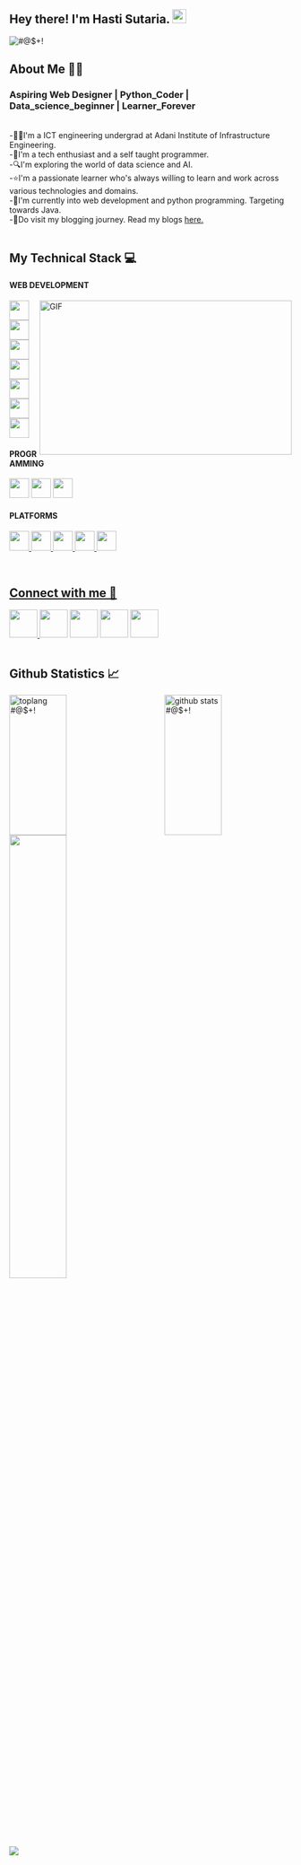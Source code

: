 <h2> Hey there! I'm Hasti Sutaria. <img src="https://github.com/souvikguria98/souvikguria98/blob/master/Hi.gif" width="25"></h2>
<p align="left"> <img   src="https://komarev.com/ghpvc/?username=HastiSutaria" alt="#@$+!" /> </p>

<h2 align = "left"> About Me 👩‍💻 </h2>

<h3> Aspiring Web Designer | Python_Coder | Data_science_beginner | Learner_Forever</h3>
<br>
-👩‍🎓I'm a ICT engineering undergrad at Adani Institute of Infrastructure Engineering.<br>
-📁I'm a tech enthusiast and a self taught programmer.<br>
-🔍I'm exploring the world of data science and AI.<br>
-⭐I'm a passionate learner who's always willing to learn and work across various technologies and domains.<br>
-📘I'm currently into web development and python programming. Targeting towards Java.<br>
-📑Do visit my blogging journey. Read my blogs <a href="https://hastisutariaict19.wixsite.com/blogs" target="_blank">here.</a> 
<br><br>
<h2 align="left"> My Technical Stack 💻</h2>

<h4> WEB DEVELOPMENT</h4><img align="right" height="275" width="450" alt="GIF" src="https://thumbs.dreamstime.com/b/media-developer-female-office-media-developer-female-office-176072085.jpg" />
<p><img height="35" src="https://img.icons8.com/nolan/2x/html-5.png">
<img height="35" src="https://img.icons8.com/officel/2x/css.png">
<img height="35" src="https://img.icons8.com/color/2x/javascript.png">
<img height="35" src="https://img.icons8.com/color/2x/bootstrap.png">
<img height="35" src="https://img.icons8.com/dusk/2x/wordpress.png">
<img height="35" src="https://img.icons8.com/ios/452/react-native--v1.png">
<img height="35" src="https://img.icons8.com/fluent/2x/php.png">
  </p>
 <h4>PROGRAMMING</h4>
 <p><img height="35" src="https://img.icons8.com/color/2x/python.png">
  <img height="35" src="https://img.icons8.com/color/2x/c-programming.png">
  <img height="35" src="https://img.icons8.com/color/2x/mysql-logo.png">
  </p>
  <h4> PLATFORMS</h4>
  <p><a href="https://github.com/HastiSutaria"><img height="35" src="https://img.icons8.com/color/2x/github.png">
  <a href="https://leetcode.com/hastisutaria25/"><img height="35" src="https://user-images.githubusercontent.com/36547915/97088991-45da5d00-1652-11eb-900f-80d106540f4f.png">
    <a href="https://auth.geeksforgeeks.org/user/hastisutariaict19"><img height="35" src="https://img.icons8.com/color/452/GeeksforGeeks.png">
      <a href="https://my-learning.w3schools.com/"><img height="35" src="https://image.pngaaa.com/977/3731977-middle.png">
        <a href="https://www.hackerrank.com/hastisutaria_ic1"><img height="35" src="https://upload.wikimedia.org/wikipedia/commons/4/40/HackerRank_Icon-1000px.png">
          </p>
       <br> 
<h2 align = "left"> Connect with me 🤝</h2>


<a href="https://hasti-myportfolio.netlify.app/" target="_blank" rel="noopener noreferrer">
  <img src="https://img.icons8.com/fluent/2x/portfolio.png" width="50"/>
 </a>
 <a href="https://twitter.com/HastiSutaria" target="_blank" rel="noopener noreferrer"><img src="https://img.icons8.com/fluent/2x/twitter.png" width="50" /></a>  
 <a href="https://www.instagram.com/hastisutaria_25/" target="_blank" rel="noopener noreferrer"><img src="https://img.icons8.com/fluent/2x/instagram-new.png" width="50" /></a>  
 <a href="https://www.linkedin.com/in/hasti-sutaria-1907371b4/" target="_blank" rel="noopener noreferrer"><img src="https://img.icons8.com/fluent/2x/linkedin.png" width="50" /></a>
 <a href="mailto:hastisutaria.ict19@gmail.com" target="_blank" rel="noopener noreferrer"><img src="https://img.icons8.com/fluent/2x/gmail.png"  width="50" /></a>
<br> <br>

<h2 align="left"> Github Statistics 📈 </h2>

<p><img align="left" src="https://github-readme-stats.vercel.app/api/top-langs/?username=HastiSutaria&langs_count=10&theme=tokyonight&layout=compact" alt="toplang #@$+!" height="250" width=45% /><img align="right" src="https://github-readme-stats-sigma-five.vercel.app/api?username=HastiSutaria&show_icons=true&include_all_commits=true&count_private=true&theme=midnight-purple&line_height=40" alt="github stats #@$+!" height="250" width=45% />
  <br>
<img align="centre" width="45%" src="https://github-readme-streak-stats.herokuapp.com/?user=HastiSutaria&theme=tokyonight" />
</p>
<br>
<br>
<img src="https://github-profile-trophy.vercel.app/?username=HastiSutaria&theme=juicyfresh&no-bg=true" />



  



<!--
**HastiSutaria/HastiSutaria** is a ✨ _special_ ✨ repository because its `README.md` (this file) appears on your GitHub profile.

Here are some ideas to get you started:

- 🔭 I’m currently working on ...
- 🌱 I’m currently learning ...
- 👯 I’m looking to collaborate on ...
- 🤔 I’m looking for help with ...
- 💬 Ask me about ...
- 📫 How to reach me: ...
- 😄 Pronouns: ...
- ⚡ Fun fact: ...
-->
